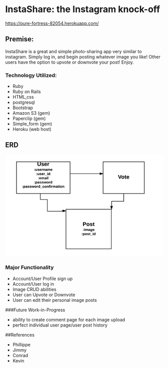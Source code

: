 # InstaShare: the Instagram knock-off

https://pure-fortress-82054.herokuapp.com/

## Premise:
InstaShare is a great and simple photo-sharing app very similar to instagram. Simply log in, and begin posting whatever image you like! Other users have the option to upvote or downvote your post! Enjoy.

### Technology Utilized:
* Ruby
* Ruby on Rails
* HTML,css
* postgresql
* Bootstrap
* Amazon S3 (gem)
* Paperclip (gem)
* Simple_form (gem)
* Heroku (web host)

## ERD
![Instashare ERB](/Instashare%20ERB.jpg)


### Major Functionality
* Account/User Profile sign up
* Account/User log in
* Image CRUD abilities
* User can Upvote or Downvote
* User can edit their personal image posts

###Future Work-in-Progress
* ability to create comment page for each image upload
* perfect individual user page/user post history

##References
* Phillippe
* Jimmy
* Conrad
* Kevin
